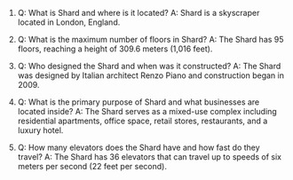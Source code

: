 1. Q: What is Shard and where is it located?
   A: Shard is a skyscraper located in London, England.

2. Q: What is the maximum number of floors in Shard?
   A: The Shard has 95 floors, reaching a height of 309.6 meters (1,016 feet).

3. Q: Who designed the Shard and when was it constructed?
   A: The Shard was designed by Italian architect Renzo Piano and construction began in 2009.

4. Q: What is the primary purpose of Shard and what businesses are located inside?
   A: The Shard serves as a mixed-use complex including residential apartments, office space, retail stores, restaurants, and a luxury hotel.

5. Q: How many elevators does the Shard have and how fast do they travel?
   A: The Shard has 36 elevators that can travel up to speeds of six meters per second (22 feet per second).